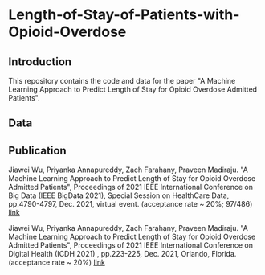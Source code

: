 # Length-of-Stay-of-Patients-with-Opioid-Overdose

## Introduction
This repository contains the code and data for the paper "A Machine Learning Approach to Predict Length of Stay for Opioid Overdose Admitted Patients". 
## Data

## Publication
Jiawei Wu, Priyanka Annapureddy, Zach Farahany, Praveen Madiraju. "A Machine Learning Approach to Predict Length of Stay for Opioid Overdose Admitted Patients", Proceedings of 2021 IEEE International Conference on Big Data (IEEE BigData 2021), Special Session on HealthCare Data, pp.4790-4797, Dec. 2021, virtual event. (acceptance rate ~ 20%; 97/486) [link](https://ieeexplore.ieee.org/document/9671933)

Jiawei Wu, Priyanka Annapureddy, Zach Farahany, Praveen Madiraju. "A Machine Learning Approach to Predict Length of Stay for Opioid Overdose Admitted Patients", Proceedings of 2021 IEEE International Conference on Digital Health (ICDH 2021) , pp.223-225, Dec. 2021, Orlando, Florida. (acceptance rate ~ 20%) [link](https://www.computer.org/csdl/proceedings-article/icdh/2021/168500a223/1ymJfICxwTm)

